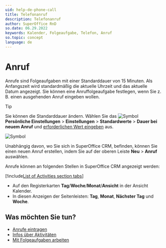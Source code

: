 ```yaml
---
uid: help-de-phone-call
title: Telefonanruf
description: Telefonanruf
author: SuperOffice RnD
so.date: 06.29.2022
keywords: Kalender, Folgeaufgabe, Telefon, Anruf
so.topic: concept
language: de
---
```


# Anruf

Anrufe sind Folgeaufgaben mit einer Standarddauer von 15 Minuten. Als Anfangszeit wird standardmäßig die aktuelle Uhrzeit und das aktuelle Datum angezeigt. Sie können eine Anruffolgeaufgabe festlegen, wenn Sie z. B. einen ausgehenden Anruf eingeben wollen.

> [!TIP]
> Sie können die Standarddauer ändern. Wählen Sie das ![Symbol][img1] **Persönliche Einstellungen** > **Einstellungen** > **Standardwerte** > **Dauer bei neuem Anruf** und [erforderlichen Wert eingeben][4] aus.

![Symbol][img2]

Unabhängig davon, wo Sie sich in SuperOffice CRM, befinden, können Sie einen neuen Anruf erstellen, indem Sie auf der oberen Leiste **Neu** > **Anruf** auswählen.

Anrufe können an folgenden Stellen in SuperOffice CRM angezeigt werden:

<!-- markdownlint-disable MD032 -->
[!include[List of Activities section tabs](../../../learn/includes/list-activities-section-tabs.md)]
* Auf den Registerkarten **Tag**/**Woche**/**Monat**/**Ansicht** in der Ansicht Kalender.
* In diesen Anzeigen der Seitenleisten: **Tag**, **Monat**, **Nächster Tag** und **Woche**.
<!-- markdownlint-restore -->

## Was möchten Sie tun?

* [Anrufe eintragen][2]
* [Infos über Aktivitäten][1]
* [Mit Folgeaufgaben arbeiten][3]

<!-- Referenced links -->
[1]: ../../../learn/basics/activity.md
[2]: add.md
[3]: ../index.md
[4]: ../../../learn/getting-started/preferences.md

<!-- Referenced images -->
[img1]: ../../../../media/icons/personal-settings-small.png
[img2]: ../../../../../common/icons/phone-h32.png
